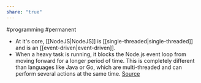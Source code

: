 ```yaml
---
share: "true"
---
```


#programming #permanent 

- At it's core, [[NodeJS|NodeJS]] is [[single-threaded|single-threaded]] and is an [[event-driven|event-driven]].
- When a heavy task is running, it blocks the Node.js event loop from moving forward for a longer period of time. This is completely different than languages like Java or Go, which are multi-threaded and can perform several actions at the same time. [Source](https://codedamn.com/news/nodejs/is-node-js-a-bad-framework) 

